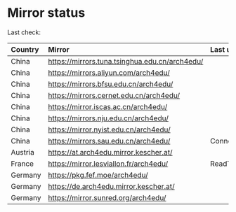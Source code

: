 <script src="./time.js"></script>
# Mirror status
Last check: <script type="text/javascript">localize(1744367136.9899895);</script>

|Country|Mirror|Last update|
|:------|:-----|:----------|
|China|https://mirrors.tuna.tsinghua.edu.cn/arch4edu/|<script type="text/javascript">localize(1744310551);</script>|
|China|https://mirrors.aliyun.com/arch4edu/|<script type="text/javascript">localize(1744354038);</script>|
|China|https://mirrors.bfsu.edu.cn/arch4edu/|<script type="text/javascript">localize(1744310551);</script>|
|China|https://mirrors.cernet.edu.cn/arch4edu/|<script type="text/javascript">localize(1744354038);</script>|
|China|https://mirror.iscas.ac.cn/arch4edu/|<script type="text/javascript">localize(1744354038);</script>|
|China|https://mirrors.nju.edu.cn/arch4edu/|<script type="text/javascript">localize(1744267563);</script>|
|China|https://mirror.nyist.edu.cn/arch4edu/|<script type="text/javascript">localize(1744310551);</script>|
|China|https://mirrors.sau.edu.cn/arch4edu/|ConnectionError|
|Austria|https://at.arch4edu.mirror.kescher.at/|<script type="text/javascript">localize(1744310551);</script>|
|France|https://mirror.lesviallon.fr/arch4edu/|ReadTimeout|
|Germany|https://pkg.fef.moe/arch4edu/|<script type="text/javascript">localize(1744310551);</script>|
|Germany|https://de.arch4edu.mirror.kescher.at/|<script type="text/javascript">localize(1744310551);</script>|
|Germany|https://mirror.sunred.org/arch4edu/|<script type="text/javascript">localize(1744310551);</script>|

<script src="./tablefilter/tablefilter.js"></script>
<script src="./table.js"></script>